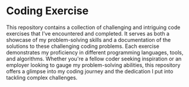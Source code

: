 # Coding Exercise

This repository contains a collection of challenging and intriguing code exercises that I've encountered and completed. 
It serves as both a showcase of my problem-solving skills and a documentation of the solutions to these challenging coding problems. 
Each exercise demonstrates my proficiency in different programming languages, tools, and algorithms. Whether you're a fellow coder seeking inspiration 
or an employer looking to gauge my problem-solving abilities, this repository offers a glimpse into my coding journey and the dedication I put into tackling complex challenges.
